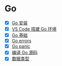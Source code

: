 # Go

- [x] [Go 安装](./install.md)
- [x] [VS Code 搭建 Go 环境](./vscode.md)
- [x] [Go 基础](./base.md)
- [x] [Go errors](./error.md)
- [x] [Go panic](./panic.md)
- [x] [编译 Go 源码](./compile.md)
- [x] [数据类型](./types.md)
